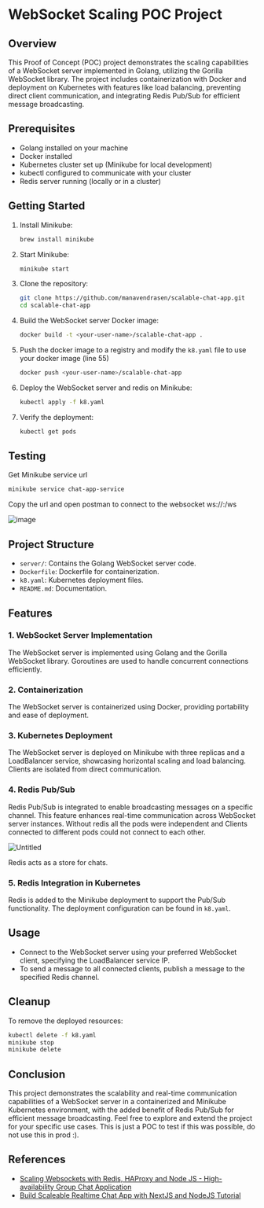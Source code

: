# WebSocket Scaling POC Project

## Overview

This Proof of Concept (POC) project demonstrates the scaling capabilities of a WebSocket server implemented in Golang, utilizing the Gorilla WebSocket library. The project includes containerization with Docker and deployment on Kubernetes with features like load balancing, preventing direct client communication, and integrating Redis Pub/Sub for efficient message broadcasting.

## Prerequisites

- Golang installed on your machine
- Docker installed
- Kubernetes cluster set up (Minikube for local development)
- kubectl configured to communicate with your cluster
- Redis server running (locally or in a cluster)

## Getting Started

1. Install Minikube:

    ```bash
    brew install minikube
    ```

2. Start Minikube:

    ```bash
    minikube start
    ```

3. Clone the repository:

    ```bash
    git clone https://github.com/manavendrasen/scalable-chat-app.git
    cd scalable-chat-app
    ```

4. Build the WebSocket server Docker image:

    ```bash
    docker build -t <your-user-name>/scalable-chat-app .
    ```

5. Push the docker image to a registry and modify the `k8.yaml` file to use your docker image (line 55)

	```bash
	docker push <your-user-name>/scalable-chat-app
	```

5. Deploy the WebSocket server and redis on Minikube:

    ```bash
    kubectl apply -f k8.yaml
    ```

6. Verify the deployment:

    ```bash
    kubectl get pods
    ```

## Testing

Get Minikube service url

```bash
minikube service chat-app-service
```

Copy the url and open postman to connect to the websocket ws://<host>:<port>/ws

![image](https://github.com/manavendrasen/scalable-chat-app/assets/26283488/f3c6fc93-6e7e-4cea-b96b-cf4fec5332d3)


## Project Structure

- `server/`: Contains the Golang WebSocket server code.
- `Dockerfile`: Dockerfile for containerization.
- `k8.yaml`: Kubernetes deployment files.
- `README.md`: Documentation.

## Features

### 1. WebSocket Server Implementation

The WebSocket server is implemented using Golang and the Gorilla WebSocket library. Goroutines are used to handle concurrent connections efficiently.

### 2. Containerization

The WebSocket server is containerized using Docker, providing portability and ease of deployment.

### 3. Kubernetes Deployment

The WebSocket server is deployed on Minikube with three replicas and a LoadBalancer service, showcasing horizontal scaling and load balancing. Clients are isolated from direct communication.

### 4. Redis Pub/Sub

Redis Pub/Sub is integrated to enable broadcasting messages on a specific channel. This feature enhances real-time communication across WebSocket server instances.
Without redis all the pods were independent and Clients connected to different pods could not connect to each other.

![Untitled](https://github.com/manavendrasen/scalable-chat-app/assets/26283488/f8c3832f-b575-4a18-b658-879a27361acc)

Redis acts as a store for chats.

### 5. Redis Integration in Kubernetes

Redis is added to the Minikube deployment to support the Pub/Sub functionality. The deployment configuration can be found in `k8.yaml`.

## Usage

- Connect to the WebSocket server using your preferred WebSocket client, specifying the LoadBalancer service IP.
- To send a message to all connected clients, publish a message to the specified Redis channel.

## Cleanup

To remove the deployed resources:

```bash
kubectl delete -f k8.yaml
minikube stop
minikube delete
``` 

## Conclusion

This project demonstrates the scalability and real-time communication capabilities of a WebSocket server in a containerized and Minikube Kubernetes environment, with the added benefit of Redis Pub/Sub for efficient message broadcasting. Feel free to explore and extend the project for your specific use cases. This is just a POC to test if this was possible, do not use this in prod :).

## References
- [Scaling Websockets with Redis, HAProxy and Node JS - High-availability Group Chat Application](https://youtu.be/gzIcGhJC8hA)
- [Build Scaleable Realtime Chat App with NextJS and NodeJS Tutorial](https://youtu.be/CQQc8QyIGl0)
